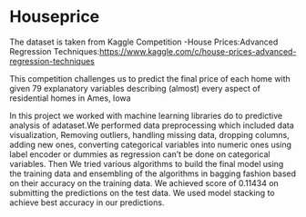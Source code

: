 # Houseprice
The dataset is taken from Kaggle Competition -House Prices:Advanced Regression Techniques:https://www.kaggle.com/c/house-prices-advanced-regression-techniques

This competition challenges us to predict the  final price of each home with given 79  explanatory variables describing (almost) every     aspect of residential homes in Ames, Iowa

In this project we worked with machine learning   libraries do to predictive analysis of adataset.We  performed data preprocessing which included data visualization, Removing outliers, handling  missing data, dropping columns, adding new ones, converting categorical variables into numeric ones using label encoder or dummies as regression can’t be done on categorical variables. Then We tried various algorithms to build the final model using the training data and ensembling of the algorithms in bagging fashion based on their accuracy on the training data. We  achieved score of 0.11434 on submitting the predictions on the test data. We used model stacking to achieve best accuracy in our predictions. 
